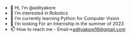 - 👋 Hi, I’m @adityakore
- 👀 I’m interested in Robotics
- 🌱 I’m currently learning Python for Computer Vision
- 💞️ I’m looking For an Internship in the summer of 2023
- 📫 How to reach me - Email->adityakore16@gmail.com

<!---
adityakore/adityakore is a ✨ special ✨ repository because its `README.md` (this file) appears on your GitHub profile.
You can click the Preview link to take a look at your changes.
--->
